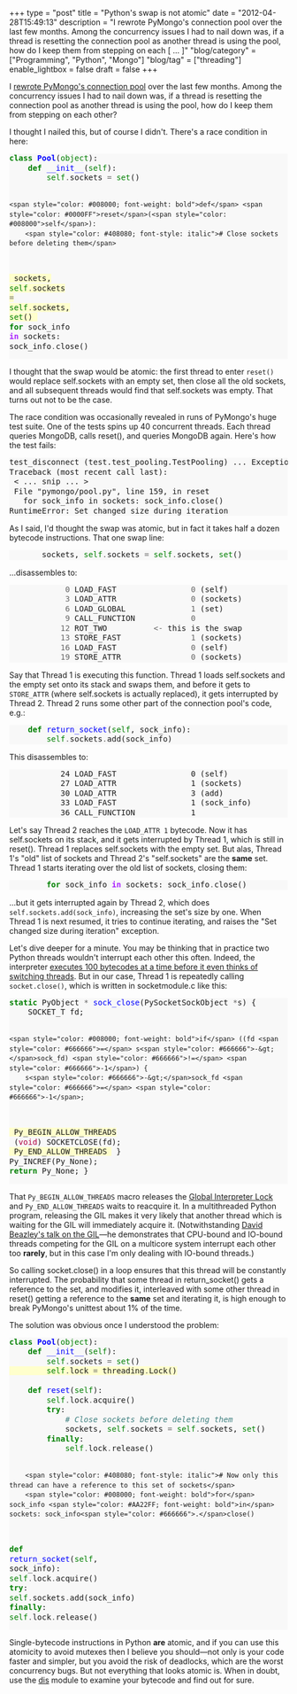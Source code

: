 +++
type = "post"
title = "Python's swap is not atomic"
date = "2012-04-28T15:49:13"
description = "I rewrote PyMongo's connection pool over the last few months. Among the concurrency issues I had to nail down was, if a thread is resetting the connection pool as another thread is using the pool, how do I keep them from stepping on each [ ... ]"
"blog/category" = ["Programming", "Python", "Mongo"]
"blog/tag" = ["threading"]
enable_lightbox = false
draft = false
+++

<p>I <a href="/blog/requests-in-python-and-mongodb/">rewrote PyMongo's connection
pool</a> over the last few months.
Among the concurrency issues I had to nail down was, if a thread is
resetting the connection pool as another thread is using the pool, how
do I keep them from stepping on each other?</p>
<p>I thought I nailed this, but of course I didn't. There's a race
condition in here:</p>
<div class="codehilite" style="background: #f8f8f8"><pre style="line-height: 125%"><span style="color: #008000; font-weight: bold">class</span> <span style="color: #0000FF; font-weight: bold">Pool</span>(<span style="color: #008000">object</span>):
    <span style="color: #008000; font-weight: bold">def</span> <span style="color: #0000FF">__init__</span>(<span style="color: #008000">self</span>):
        <span style="color: #008000">self</span><span style="color: #666666">.</span>sockets <span style="color: #666666">=</span> <span style="color: #008000">set</span>()

    <span style="color: #008000; font-weight: bold">def</span> <span style="color: #0000FF">reset</span>(<span style="color: #008000">self</span>):
        <span style="color: #408080; font-style: italic"># Close sockets before deleting them</span>
<span style="background-color: #ffffcc">        sockets, <span style="color: #008000">self</span><span style="color: #666666">.</span>sockets <span style="color: #666666">=</span> <span style="color: #008000">self</span><span style="color: #666666">.</span>sockets, <span style="color: #008000">set</span>()
</span>        <span style="color: #008000; font-weight: bold">for</span> sock_info <span style="color: #AA22FF; font-weight: bold">in</span> sockets: sock_info<span style="color: #666666">.</span>close()
</pre></div>


<p>I thought that the swap would be atomic: the first thread to enter
<code>reset()</code> would replace self.sockets with an empty set, then close all
the old sockets, and all subsequent threads would find that self.sockets
was empty. That turns out not to be the case.</p>
<p>The race condition was occasionally revealed in runs of PyMongo's huge
test suite. One of the tests spins up 40 concurrent threads. Each thread
queries MongoDB, calls reset(), and queries MongoDB again. Here's how
the test fails:</p>
<div class="codehilite" style="background: #f8f8f8"><pre style="line-height: 125%">test_disconnect (test.test_pooling.TestPooling) ... Exception in thread Thread-45:
Traceback (most recent call last):
 &lt; ... snip ... &gt;
 File &quot;pymongo/pool.py&quot;, line 159, in reset
   for sock_info in sockets: sock_info.close()
RuntimeError: Set changed size during iteration
</pre></div>


<p>As I said, I'd thought the swap was atomic, but in fact it takes half a
dozen bytecode instructions. That one swap line:</p>
<div class="codehilite" style="background: #f8f8f8"><pre style="line-height: 125%">       sockets, <span style="color: #008000">self</span><span style="color: #666666">.</span>sockets <span style="color: #666666">=</span> <span style="color: #008000">self</span><span style="color: #666666">.</span>sockets, <span style="color: #008000">set</span>()
</pre></div>


<p>...disassembles to:</p>
<div class="codehilite" style="background: #f8f8f8"><pre style="line-height: 125%">            <span style="color: #666666">0</span> LOAD_FAST                <span style="color: #666666">0</span> (self)
            <span style="color: #666666">3</span> LOAD_ATTR                <span style="color: #666666">0</span> (sockets)
            <span style="color: #666666">6</span> LOAD_GLOBAL              <span style="color: #666666">1</span> (set)
            <span style="color: #666666">9</span> CALL_FUNCTION            <span style="color: #666666">0</span>
           <span style="color: #666666">12</span> ROT_TWO          <span style="color: #666666">&lt;-</span> this is the swap
           <span style="color: #666666">13</span> STORE_FAST               <span style="color: #666666">1</span> (sockets)
           <span style="color: #666666">16</span> LOAD_FAST                <span style="color: #666666">0</span> (self)
           <span style="color: #666666">19</span> STORE_ATTR               <span style="color: #666666">0</span> (sockets)
</pre></div>


<p>Say that Thread 1 is executing this function. Thread 1 loads
self.sockets and the empty set onto its stack and swaps them, and before
it gets to <code>STORE_ATTR</code> (where self.sockets is actually replaced), it
gets interrupted by Thread 2. Thread 2 runs some other part of the
connection pool's code, e.g.:</p>
<div class="codehilite" style="background: #f8f8f8"><pre style="line-height: 125%">    <span style="color: #008000; font-weight: bold">def</span> <span style="color: #0000FF">return_socket</span>(<span style="color: #008000">self</span>, sock_info):
        <span style="color: #008000">self</span><span style="color: #666666">.</span>sockets<span style="color: #666666">.</span>add(sock_info)
</pre></div>


<p>This disassembles to:</p>
<div class="codehilite" style="background: #f8f8f8"><pre style="line-height: 125%">           24 LOAD_FAST                0 (self)
           27 LOAD_ATTR                1 (sockets)
           30 LOAD_ATTR                3 (add)
           33 LOAD_FAST                1 (sock_info)
           36 CALL_FUNCTION            1
</pre></div>


<p>Let's say Thread 2 reaches the <code>LOAD_ATTR 1</code> bytecode. Now it has
self.sockets on its stack, and it gets interrupted by Thread 1, which is
still in reset(). Thread 1 replaces self.sockets with the empty set. But
alas, Thread 1's "old" list of sockets and Thread 2's "self.sockets" are
the <strong>same</strong> set. Thread 1 starts iterating over the old list of
sockets, closing them:</p>
<div class="codehilite" style="background: #f8f8f8"><pre style="line-height: 125%">        <span style="color: #008000; font-weight: bold">for</span> sock_info <span style="color: #AA22FF; font-weight: bold">in</span> sockets: sock_info<span style="color: #666666">.</span>close()
</pre></div>


<p>...but it gets interrupted again by Thread 2, which does
<code>self.sockets.add(sock_info)</code>, increasing the set's size by one. When
Thread 1 is next resumed, it tries to continue iterating, and raises the
"Set changed size during iteration" exception.</p>
<p>Let's dive deeper for a minute. You may be thinking that in practice two
Python threads wouldn't interrupt each other this often. Indeed, the
interpreter <a href="http://docs.python.org/library/sys.html#sys.setcheckinterval">executes 100 bytecodes at a time before it even thinks of
switching
threads</a>.
But in our case, Thread 1 is repeatedly calling <code>socket.close()</code>, which
is written in socketmodule.c like this:</p>
<div class="codehilite" style="background: #f8f8f8"><pre style="line-height: 125%"><span style="color: #008000; font-weight: bold">static</span> PyObject <span style="color: #666666">*</span> <span style="color: #0000FF">sock_close</span>(PySocketSockObject <span style="color: #666666">*</span>s) {
    SOCKET_T fd;

    <span style="color: #008000; font-weight: bold">if</span> ((fd <span style="color: #666666">=</span> s<span style="color: #666666">-&gt;</span>sock_fd) <span style="color: #666666">!=</span> <span style="color: #666666">-1</span>) {
        s<span style="color: #666666">-&gt;</span>sock_fd <span style="color: #666666">=</span> <span style="color: #666666">-1</span>;
<span style="background-color: #ffffcc">        Py_BEGIN_ALLOW_THREADS
</span>        (<span style="color: #B00040">void</span>) SOCKETCLOSE(fd);
<span style="background-color: #ffffcc">        Py_END_ALLOW_THREADS
</span>    }
    Py_INCREF(Py_None);
    <span style="color: #008000; font-weight: bold">return</span> Py_None;
}
</pre></div>


<p>That <code>Py_BEGIN_ALLOW_THREADS</code> macro releases the <a href="http://wiki.python.org/moin/GlobalInterpreterLock">Global Interpreter
Lock</a> and
<code>Py_END_ALLOW_THREADS</code> waits to reacquire it. In a multithreaded Python
program, releasing the GIL makes it very likely that another thread
which is waiting for the GIL will immediately acquire it.
(Notwithstanding <a href="http://pyvideo.org/video/588/mindblowing-python-gil">David Beazley's talk on the
GIL</a>&mdash;he
demonstrates that CPU-bound and IO-bound threads competing for the GIL
on a multicore system interrupt each other too <strong>rarely</strong>, but in this
case I'm only dealing with IO-bound threads.)</p>
<p>So calling socket.close() in a loop ensures that this thread will be
constantly interrupted. The probability that some thread in
return_socket() gets a reference to the set, and modifies it,
interleaved with some other thread in reset() getting a reference to the
<strong>same</strong> set and iterating it, is high enough to break PyMongo's
unittest about 1% of the time.</p>
<p>The solution was obvious once I understood the problem:</p>
<div class="codehilite" style="background: #f8f8f8"><pre style="line-height: 125%"><span style="color: #008000; font-weight: bold">class</span> <span style="color: #0000FF; font-weight: bold">Pool</span>(<span style="color: #008000">object</span>):
    <span style="color: #008000; font-weight: bold">def</span> <span style="color: #0000FF">__init__</span>(<span style="color: #008000">self</span>):
        <span style="color: #008000">self</span><span style="color: #666666">.</span>sockets <span style="color: #666666">=</span> <span style="color: #008000">set</span>()
<span style="background-color: #ffffcc">        <span style="color: #008000">self</span><span style="color: #666666">.</span>lock <span style="color: #666666">=</span> threading<span style="color: #666666">.</span>Lock()
</span>
    <span style="color: #008000; font-weight: bold">def</span> <span style="color: #0000FF">reset</span>(<span style="color: #008000">self</span>):
        <span style="color: #008000">self</span><span style="color: #666666">.</span>lock<span style="color: #666666">.</span>acquire()
        <span style="color: #008000; font-weight: bold">try</span>:
            <span style="color: #408080; font-style: italic"># Close sockets before deleting them</span>
            sockets, <span style="color: #008000">self</span><span style="color: #666666">.</span>sockets <span style="color: #666666">=</span> <span style="color: #008000">self</span><span style="color: #666666">.</span>sockets, <span style="color: #008000">set</span>()
        <span style="color: #008000; font-weight: bold">finally</span>:
            <span style="color: #008000">self</span><span style="color: #666666">.</span>lock<span style="color: #666666">.</span>release()

        <span style="color: #408080; font-style: italic"># Now only this thread can have a reference to this set of sockets</span>
        <span style="color: #008000; font-weight: bold">for</span> sock_info <span style="color: #AA22FF; font-weight: bold">in</span> sockets: sock_info<span style="color: #666666">.</span>close()

   <span style="color: #008000; font-weight: bold">def</span> <span style="color: #0000FF">return_socket</span>(<span style="color: #008000">self</span>, sock_info):
        <span style="color: #008000">self</span><span style="color: #666666">.</span>lock<span style="color: #666666">.</span>acquire()
        <span style="color: #008000; font-weight: bold">try</span>:
            <span style="color: #008000">self</span><span style="color: #666666">.</span>sockets<span style="color: #666666">.</span>add(sock_info)
        <span style="color: #008000; font-weight: bold">finally</span>:
            <span style="color: #008000">self</span><span style="color: #666666">.</span>lock<span style="color: #666666">.</span>release()
</pre></div>


<p>Single-bytecode instructions in Python <strong>are</strong> atomic, and if you can
use this atomicity to avoid mutexes then I believe you should—not only
is your code faster and simpler, but you avoid the risk of deadlocks,
which are the worst concurrency bugs. But not everything that looks
atomic is. When in doubt, use the
<a href="http://docs.python.org/py3k/library/dis.html">dis</a> module to examine
your bytecode and find out for sure.</p>
    